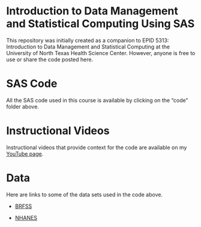 # Introduction to Data Management and Statistical Computing Using SAS

This repository was initially created as a companion to EPID 5313: Introduction to Data Management and Statistical Computing at the University of North Texas Health Science Center. However, anyone is free to use or share the code posted here.

# SAS Code

All the SAS code used in this course is available by clicking on the “code” folder above.

# Instructional Videos

Instructional videos that provide context for the code are available on my [YouTube page]( https://www.youtube.com/channel/UCI-uSPJScwsQH6ZF_LBDMbQ). 

# Data

Here are links to some of the data sets used in the code above.

* [BRFSS](https://www.cdc.gov/brfss/annual_data/annual_data.htm)

* [NHANES](https://wwwn.cdc.gov/nchs/nhanes/)
